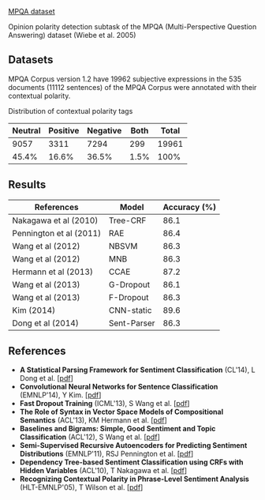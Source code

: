 [MPQA dataset](http://mpqa.cs.pitt.edu/corpora/mpqa_corpus/)

Opinion polarity detection subtask of the MPQA (Multi-Perspective Question Answering) dataset (Wiebe et al. 2005)
## Datasets
MPQA Corpus version 1.2 have 19962 subjective expressions in the 535 documents (11112 sentences) of the MPQA Corpus were annotated with their contextual polarity.

Distribution of contextual polarity tags

| Neutral | Positive | Negative | Both | Total  |
|---------|----------|----------|------|--------|
| 9057    | 3311     | 7294     | 299  | 19961  |
| 45.4%   | 16.6%    | 36.5%    | 1.5% | 100%   |

## Results

| References                  | Model       | Accuracy (%) |
|-----------------------------|-------------|--------------|
| Nakagawa et al (2010)       | Tree-CRF    | 86.1         |
| Pennington et al (2011)     | RAE         | 86.4         |
| Wang et al (2012)           | NBSVM       | 86.3         |
| Wang et al (2012)           | MNB         | 86.3         |
| Hermann et al (2013)        | CCAE        | 87.2         |
| Wang et al (2013)           | G-Dropout   | 86.1         |
| Wang et al (2013)           | F-Dropout   | 86.3         |
| Kim (2014)                  | CNN-static  | 89.6         |
| Dong et al (2014)           | Sent-Parser | 86.3         |

## References
* **A Statistical Parsing Framework for Sentiment Classification** (CL'14), L Dong et al. [[pdf](https://arxiv.org/pdf/1401.6330.pdf)]
* **Convolutional Neural Networks for Sentence Classification** (EMNLP'14), Y Kim. [[pdf](https://arxiv.org/pdf/1408.5882)]
* **Fast Dropout Training** (ICML'13),  S Wang et al. [[pdf](https://nlp.stanford.edu/pubs/sidaw13fast.pdf)]
* **The Role of Syntax in Vector Space Models of Compositional Semantics** (ACL'13),  KM Hermann et al. [[pdf](https://aclweb.org/anthology/P/P13/P13-1088.pdf)]
* **Baselines and Bigrams: Simple, Good Sentiment and Topic Classification** (ACL'12), S Wang et al. [[pdf](https://www.aclweb.org/anthology/P12-2018)]
* **Semi-Supervised Recursive Autoencoders for Predicting Sentiment Distributions** (EMNLP'11), RSJ Pennington et al. [[pdf](http://www.aclweb.org/anthology/D11-1014)]
* **Dependency Tree-based Sentiment Classification using CRFs with Hidden Variables** (ACL'10), T Nakagawa et al. [[pdf](http://www.aclweb.org/anthology/N10-1120)]
* **Recognizing Contextual Polarity in Phrase-Level Sentiment Analysis** (HLT-EMNLP'05), T Wilson et al. [[pdf](http://people.cs.pitt.edu/~wiebe/pubs/papers/emnlp05polarity.pdf)]